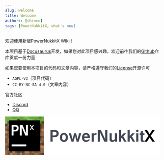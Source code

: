 ```yaml
---
slug: welcome
title: Welcome
authors: [chencu]
tags: [PowerNukkitX, what's new]
---
```


欢迎使用新版PowerNukkitX Wiki！

本项目基于[Docusaurus](https://docusaurus.io)开发，如果您对此项目感兴趣，欢迎前往我们的[Github](https://github.com/PowerNukkitX/PNX-Wiki)仓库贡献一份力量

如果您要使用本项目的代码和文章内容，请严格遵守我们的[License](/misc/License)开源许可

- `AGPL-V3`（项目代码）
- `CC-BY-NC-SA 4.0`（文章内容）

官方社区

- [Discord](https://discord.gg/BcPhZCVJHJ)
- [QQ](https://jq.qq.com/?_wv=1027&k=6rm3gbUI)

![PNX-BANNER](./PNX_BANNER.png)
